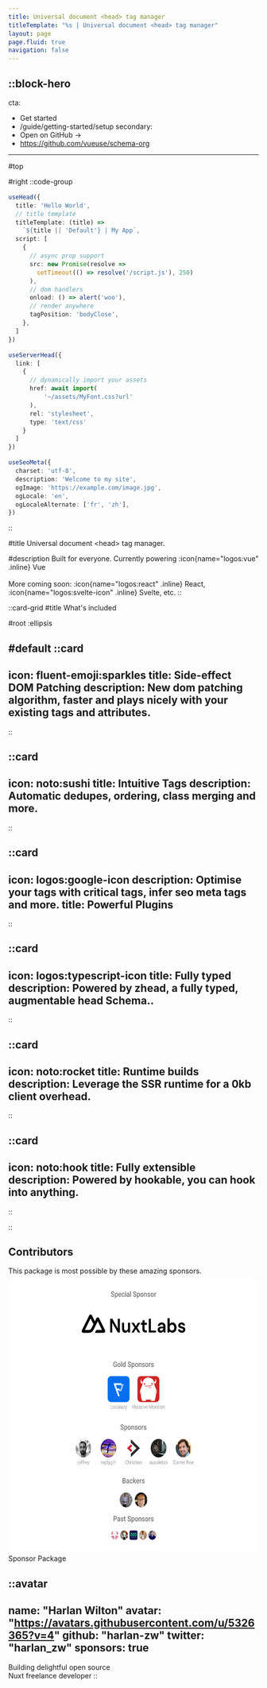 ```yaml
---
title: Universal document <head> tag manager
titleTemplate: "%s | Universal document <head> tag manager"
layout: page
page.fluid: true
navigation: false
---
```


::block-hero
---
cta:
  - Get started
  - /guide/getting-started/setup
secondary:
  - Open on GitHub →
  - https://github.com/vueuse/schema-org
---

#top


#right
::code-group

```ts [useHead]
useHead({
  title: 'Hello World',
  // title template
  titleTemplate: (title) => 
    `${title || 'Default'} | My App`,
  script: [
    {
      // async prop support
      src: new Promise(resolve => 
        setTimeout(() => resolve('/script.js'), 250)
      ),
      // dom handlers
      onload: () => alert('woo'),
      // render anywhere
      tagPosition: 'bodyClose',
    },
  ]
})
```

```ts [useServerHead]
useServerHead({
  link: [
    {
      // dynamically import your assets
      href: await import(
          '~/assets/MyFont.css?url'
      ),
      rel: 'stylesheet',
      type: 'text/css'
    }
  ]
})
```


```ts [useSeoMeta]
useSeoMeta({
  charset: 'utf-8',
  description: 'Welcome to my site',
  ogImage: 'https://example.com/image.jpg',
  ogLocale: 'en',
  ogLocaleAlternate: ['fr', 'zh'],
})
```

::

#title
Universal document &lt;head&gt; tag manager.

#description
Built for everyone. Currently powering <span class="whitespace-nowrap"> :icon{name="logos:vue" .inline} Vue</span>
<br><br>
More coming soon: :icon{name="logos:react" .inline} React, :icon{name="logos:svelte-icon" .inline} Svelte, etc.
::


::card-grid
#title
What's included

#root
:ellipsis

#default
  ::card
  ---
  icon: fluent-emoji:sparkles
  title: Side-effect DOM Patching
  description: New dom patching algorithm, faster and plays nicely with your existing tags and attributes.
  ---
  ::

  ::card
  ---
  icon: noto:sushi
  title: Intuitive Tags
  description: Automatic dedupes, ordering, class merging and more.
  ---
  ::

  ::card
  ---
  icon: logos:google-icon
  description: Optimise your tags with critical tags, infer seo meta tags and more.
  title: Powerful Plugins
  ---
  ::

  ::card
  ---
  icon: logos:typescript-icon
  title: Fully typed
  description: Powered by zhead, a fully typed, augmentable head Schema..
  ---
  ::


  ::card
  ---
  icon: noto:rocket
  title: Runtime builds
  description: Leverage the SSR runtime for a 0kb client overhead.
  ---
  ::

  ::card
  ---
  icon: noto:hook
  title: Fully extensible
  description: Powered by hookable, you can hook into anything.
  ---
  ::

::

<div class="mx-auto w-full sm:px-6 lg-px-8 px-4 text-center">

## Contributors

This package is most possible by these amazing sponsors.

  <a href="https://raw.githubusercontent.com/harlan-zw/static/main/sponsors.svg">
    <img src="https://raw.githubusercontent.com/harlan-zw/static/main/sponsors.svg" width="800" height="545" class="mx-auto">
  </a>

  <button-link to="https://github.com/sponsors/harlan-zw">
  Sponsor Package
  </button-link>

::avatar
---
name: "Harlan Wilton"
avatar: "https://avatars.githubusercontent.com/u/5326365?v=4"
github: "harlan-zw"
twitter: "harlan_zw"
sponsors: true
---
Building delightful open source
<br>Nuxt freelance developer
::

</div>
